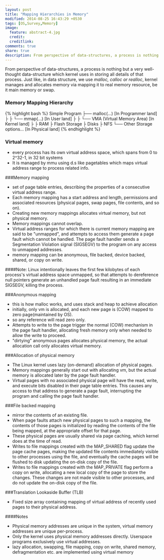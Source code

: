 ```yaml
---
layout: post
title: "Mapping Hierarchies in Memory"
modified: 2014-08-25 16:43:29 +0530
tags: [OS,Survey,Memory]
image:
  feature: abstract-4.jpg 
  credit: 
  creditlink: 
comments: true
share: true
description: From perspective of data-structures, a process is nothing but a very well-thought data-structure which kernel uses in storing all details of that process. Just like, in data structure, we use *malloc, calloc or realloc*, kernel manages and allocates memory via mapping it to real memory resource, be it main memory or swap. 
---
```

From perspective of data-structures, a process is nothing but a very well-thought data-structure which kernel uses in
storing all details of that process. Just like, in data structure, we use *malloc, calloc or realloc*, kernel manages and allocates memory via mapping it to real memory resource, be it main memory or swap. 

### Memory Mapping Hierarchy
{% highlight bash %}
Simple Program
├── malloc(...) [In Programmer land]
    ├
    ├
    └── mmap(...) [In User land]
		├
	    ├
	    └── VMA (Virtual Memory Area) [In Kernel land]
				├
				├ RAM 
				├ Flash Storage
				├ Disks
				├ NFS
				└──	Other Storage options... [In Physical land]
{% endhighlight %}


### Virtual memory
+ every process has its own virtual address space, which spans from 0 to 2^32-1, in 32 bit systems 
+ It is managed by mmu using d.s like pagetables which maps virtual address range to process related info.

###Memory mapping
+ set of page table entries, describing the properties of a consecutive virtual address range.  
+ Each memory mapping has a start address and length, permissions and associated resources (physical pages, swap pages, file contents, and so on).
+ Creating new memory mappings allocates virtual memory, but not physical memory.
+ Memory mappings cannot overlap. 
+ Virtual address ranges for which there is current memory mapping are said to be "unmapped", and attempts
to access them generate a page fault which cannot be handled.  The page fault handler sends a Segmentation
Violation signal (SIGSEGV) to the program on any access to unmapped addresses.
+ memory mapping can be anonymous, file backed, device backed, shared, or copy on write.

####Note:
Linux intentionally leaves the first few kilobytes of each process's virtual address space
unmapped, so that attempts to dereference null pointers generate an unhandled page
fault resulting in an immediate SIGSEGV, killing the process.



###Anonymous mapping
+ this is how malloc works, and uses stack and heap to achieve allocation
+ initially, only vm is allocated, and each new page is (COW) mapped to zero page(maintained by OS).
+ so any reference will read zero only.
+ Attempts to write to the page trigger the normal (COW) mechanism in the page fault handler, allocating
fresh memory only when needed to allow the write to proceed.
+ "dirtying" anonymous pages allocates physical memory, the actual allocation call only allocates virtual memory.

###Allocation of  physical memory
+ The Linux kernel uses lazy (on-demand) allocation of physical pages.
+ Memory mappings generally start out with allocating vm, but the actual memory is allocated later by the
page fault handler.
+ Virtual pages with no associated physical page will have the read, write, and execute bits disabled in their
page table entries. This causes any access to that address to generate a page fault, interrupting the
program and calling the page fault handler.

###File backed mapping
+ mirror the contents of an existing file. 
+ When page faults attach new physical pages to such a mapping, the contents of those pages is initialized by reading
the contents of the file being mapped, at the appropriate offset for that page.
+ These physical pages are usually shared via page caching, which kernel does at the time of read.
+ Writes to file mappings created with the MAP_SHARED flag update the page cache pages, making the updated file contents
immediately visible to other processes using the file, and eventually the cache pages will be flushed to disk updating
the on-disk copy of the file.
+ Writes to file mappings created with the MAP_PRIVATE flag perform a copy on write, allocating a new local copy of the 
page to store the changes.  These changes are not made visible to other processes, and do not update the on-disk copy of the file.


###Translation Lookaside Buffer (TLB)
+ Fixed size array containing mapping of virtual address of recently used pages to their physical address.

####Notes
+ Physical memory addresses are unique in the system, virtual memory addresses are unique per-process.
+ Only the kernel uses physical memory addresses directly.  Userspace programs exclusively use virtual
addresses. 
+ lazy allocation, swapping, file mapping,  copy on write, shared memory,
defragmentation etc. are implemented using virtual memory


